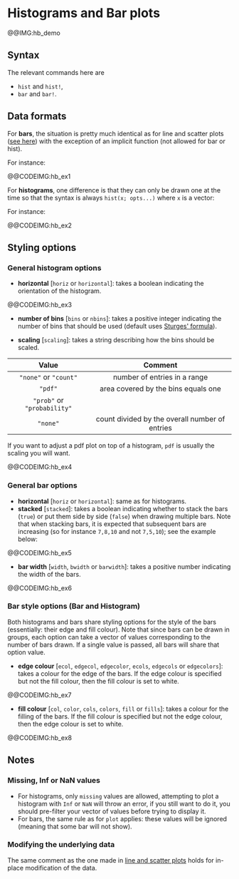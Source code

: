 # Histograms and Bar plots

@@IMG:hb_demo

## Syntax

The relevant commands here are

- `hist` and `hist!`,
- `bar` and `bar!`.

## Data formats

For **bars**, the situation is pretty much identical as for line and scatter plots ([see here](../../line-scatter/#Data-formats-1)) with the exception of an implicit function (not allowed for bar or hist).

For instance:

@@CODEIMG:hb_ex1

For **histograms**, one difference is that they can only be drawn one at the time so that the syntax is always `hist(x; opts...)` where `x` is a vector:

For instance:

@@CODEIMG:hb_ex2

## Styling options

### General histogram options

* **horizontal** [`horiz` or `horizontal`]: takes a boolean indicating the orientation of the histogram.

@@CODEIMG:hb_ex3

* **number of bins** [`bins` or `nbins`]: takes a positive integer indicating the number of bins that should be used (default uses [Sturges' formula](https://en.wikipedia.org/wiki/Histogram#Sturges'_formula)).

* **scaling** [`scaling`]: takes a string describing how the bins should be scaled.

| Value    | Comment  |
| :------: | :-----: |
| `"none"` or `"count"` | number of entries in a range |
| `"pdf"`     | area covered by the bins equals one |
| `"prob"` or `"probability"`     |
| `"none"`   |  count divided by the overall number of entries  |

If you want to adjust a pdf plot on top of a histogram, `pdf` is usually the scaling you will want.

@@CODEIMG:hb_ex4

### General bar options

* **horizontal** [`horiz` or `horizontal`]: same as for histograms.
* **stacked** [`stacked`]: takes a boolean indicating whether to stack the bars (`true`) or put them side by side (`false`) when drawing multiple bars. Note that when stacking bars, it is expected that subsequent bars are increasing (so for instance `7,8,10` and not `7,5,10`); see the example below:

@@CODEIMG:hb_ex5

* **bar width** [`width`, `bwidth` or `barwidth`]: takes a positive number indicating the width of the bars.

@@CODEIMG:hb_ex6

### Bar style options (Bar and Histogram)

Both histograms and bars share styling options for the style of the bars (essentially: their edge and fill colour).
Note that since bars can be drawn in groups, each option can take a vector of values corresponding to the number of bars drawn.
If a single value is passed, all bars will share that option value.

* **edge colour** [`ecol`, `edgecol`, `edgecolor`, `ecols`, `edgecols` or `edgecolors`]: takes a colour for the edge of the bars. If the edge colour is specified but not the fill colour, then the fill colour is set to white.

@@CODEIMG:hb_ex7

* **fill colour** [`col`, `color`, `cols`, `colors`, `fill` or `fills`]: takes a colour for the filling of the bars. If the fill colour is specified but not the edge colour, then the edge colour is set to white.

@@CODEIMG:hb_ex8

## Notes

### Missing, Inf or NaN values

* For histograms, only `missing` values are allowed, attempting to plot a histogram with `Inf` or `NaN` will throw an error, if you still want to do it, you should pre-filter your vector of values before trying to display it.
* For bars, the same rule as for `plot` applies: these values will be ignored (meaning that some bar will not show).

### Modifying the underlying data

The same comment as the one made in [line and scatter plots](http://localhost:8080/man/line-scatter/#Modifying-the-underlying-data-1) holds for in-place modification of the data.
